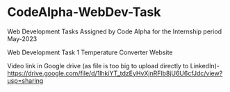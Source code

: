 # CodeAlpha-WebDev-Task
Web Development Tasks Assigned by Code Alpha for the Internship period May-2023

Web Development Task 1
Temperature Converter Website


Video link in Google drive (as file is too big to upload directly to LinkedIn)- 
https://drive.google.com/file/d/1lhkiYT_tdzEyHvXjnRFlb8jU6U6cfJdc/view?usp=sharing

